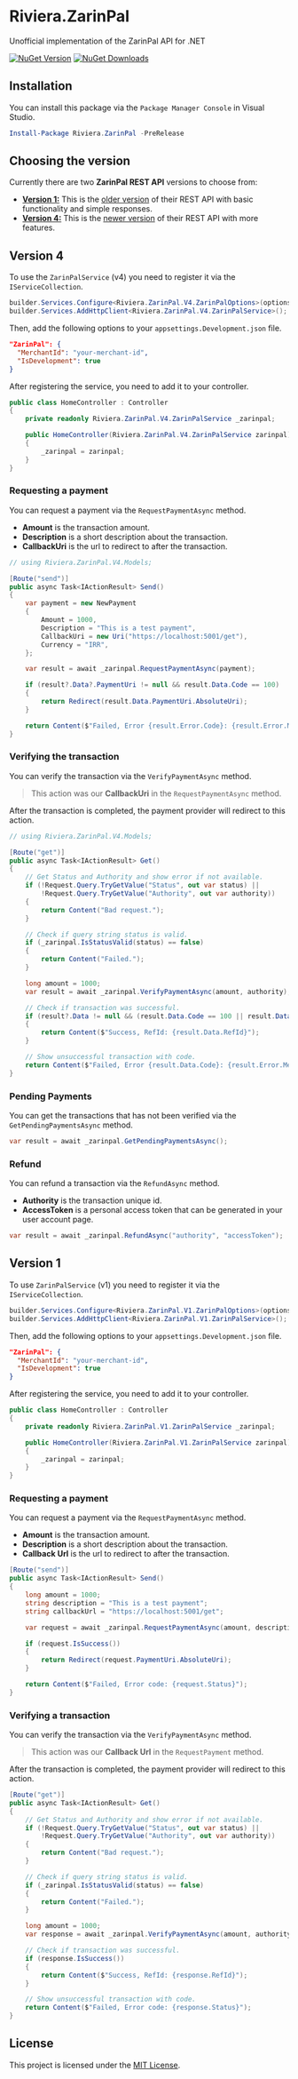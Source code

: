 # Riviera.ZarinPal
Unofficial implementation of the ZarinPal API for .NET

[![NuGet Version][nuget-shield]][nuget]
[![NuGet Downloads][nuget-shield-dl]][nuget]

## Installation
You can install this package via the `Package Manager Console` in Visual Studio.

```powershell
Install-Package Riviera.ZarinPal -PreRelease
```

## Choosing the version
Currently there are two **ZarinPal REST API** versions to choose from:

- [**Version 1:**](#version-1)
This is the [older version][docs-v1] of their REST API with basic functionality and simple responses.
- [**Version 4:**](#version-4)
This is the [newer version][docs-v4] of their REST API with more features.

[docs-v1]:https://github.com/ZarinPal-Lab/Documentation-PaymentGateway
[docs-v4]: https://next.zarinpal.com/paymentGateway

## Version 4
To use the `ZarinPalService` (v4) you need to register it via the `IServiceCollection`.

```csharp
builder.Services.Configure<Riviera.ZarinPal.V4.ZarinPalOptions>(options => builder.Configuration.GetSection("ZarinPal").Bind(options));
builder.Services.AddHttpClient<Riviera.ZarinPal.V4.ZarinPalService>();
```

Then, add the following options to your `appsettings.Development.json` file.

```json
"ZarinPal": {
  "MerchantId": "your-merchant-id",
  "IsDevelopment": true
}
```

After registering the service, you need to add it to your controller.

```csharp
public class HomeController : Controller
{
    private readonly Riviera.ZarinPal.V4.ZarinPalService _zarinpal;

    public HomeController(Riviera.ZarinPal.V4.ZarinPalService zarinpal)
    {
        _zarinpal = zarinpal;
    }
}
```

### Requesting a payment
You can request a payment via the `RequestPaymentAsync` method.

- **Amount** is the transaction amount.
- **Description** is a short description about the transaction.
- **CallbackUri** is the url to redirect to after the transaction. 

```csharp
// using Riviera.ZarinPal.V4.Models;

[Route("send")]
public async Task<IActionResult> Send()
{
    var payment = new NewPayment
    {
        Amount = 1000,
        Description = "This is a test payment",
        CallbackUri = new Uri("https://localhost:5001/get"),
        Currency = "IRR",
    };

    var result = await _zarinpal.RequestPaymentAsync(payment);

    if (result?.Data?.PaymentUri != null && result.Data.Code == 100)
    {
        return Redirect(result.Data.PaymentUri.AbsoluteUri);
    }

    return Content($"Failed, Error {result.Error.Code}: {result.Error.Message}");
}
```

### Verifying the transaction
You can verify the transaction via the `VerifyPaymentAsync` method.

> This action was our **CallbackUri** in the `RequestPaymentAsync` method.

After the transaction is completed, the payment provider will redirect to this action. 

```csharp
// using Riviera.ZarinPal.V4.Models;

[Route("get")]
public async Task<IActionResult> Get()
{
    // Get Status and Authority and show error if not available.
    if (!Request.Query.TryGetValue("Status", out var status) ||
        !Request.Query.TryGetValue("Authority", out var authority))
    {
        return Content("Bad request.");
    }

    // Check if query string status is valid.
    if (_zarinpal.IsStatusValid(status) == false)
    {
        return Content("Failed.");
    }

    long amount = 1000;
    var result = await _zarinpal.VerifyPaymentAsync(amount, authority);

    // Check if transaction was successful.
    if (result?.Data != null && (result.Data.Code == 100 || result.Data.Code == 101))
    {
        return Content($"Success, RefId: {result.Data.RefId}");
    }

    // Show unsuccessful transaction with code.
    return Content($"Failed, Error {result.Data.Code}: {result.Error.Message}");
}
```

### Pending Payments
You can get the transactions that has not been verified via the `GetPendingPaymentsAsync` method.

```csharp
var result = await _zarinpal.GetPendingPaymentsAsync();
```

### Refund
You can refund a transaction via the `RefundAsync` method.

- **Authority** is the transaction unique id.
- **AccessToken** is a personal access token that can be generated in your user account page.

```csharp
var result = await _zarinpal.RefundAsync("authority", "accessToken");
```

## Version 1
To use `ZarinPalService` (v1) you need to register it via the `IServiceCollection`.

```csharp
builder.Services.Configure<Riviera.ZarinPal.V1.ZarinPalOptions>(options => builder.Configuration.GetSection("ZarinPal").Bind(options));
builder.Services.AddHttpClient<Riviera.ZarinPal.V1.ZarinPalService>();
```

Then, add the following options to your `appsettings.Development.json` file.

```json
"ZarinPal": {
  "MerchantId": "your-merchant-id",
  "IsDevelopment": true
}
```

After registering the service, you need to add it to your controller.

```csharp
public class HomeController : Controller
{
    private readonly Riviera.ZarinPal.V1.ZarinPalService _zarinpal;

    public HomeController(Riviera.ZarinPal.V1.ZarinPalService zarinpal)
    {
        _zarinpal = zarinpal;
    }
}
```

### Requesting a payment
You can request a payment via the `RequestPaymentAsync` method.

- **Amount** is the transaction amount.
- **Description** is a short description about the transaction.
- **Callback Url** is the url to redirect to after the transaction. 

```csharp
[Route("send")]
public async Task<IActionResult> Send()
{
    long amount = 1000;
    string description = "This is a test payment";
    string callbackUrl = "https://localhost:5001/get";

    var request = await _zarinpal.RequestPaymentAsync(amount, description, new Uri(callbackUrl));

    if (request.IsSuccess())
    {
        return Redirect(request.PaymentUri.AbsoluteUri);
    }

    return Content($"Failed, Error code: {request.Status}");
}
```

### Verifying a transaction
You can verify the transaction via the `VerifyPaymentAsync` method.

> This action was our **Callback Url** in the `RequestPayment` method.

After the transaction is completed, the payment provider will redirect to this action. 

```csharp
[Route("get")]
public async Task<IActionResult> Get()
{
    // Get Status and Authority and show error if not available.
    if (!Request.Query.TryGetValue("Status", out var status) ||
        !Request.Query.TryGetValue("Authority", out var authority))
    {
        return Content("Bad request.");
    }

    // Check if query string status is valid.
    if (_zarinpal.IsStatusValid(status) == false)
    {
        return Content("Failed.");
    }

    long amount = 1000;
    var response = await _zarinpal.VerifyPaymentAsync(amount, authority);

    // Check if transaction was successful.
    if (response.IsSuccess())
    {
        return Content($"Success, RefId: {response.RefId}");
    }

    // Show unsuccessful transaction with code.
    return Content($"Failed, Error code: {response.Status}");
}
```

## License
This project is licensed under the [MIT License](LICENSE).

[nuget]: https://www.nuget.org/packages/Riviera.ZarinPal
[nuget-shield]: https://img.shields.io/nuget/v/Riviera.ZarinPal.svg?label=NuGet
[nuget-shield-dl]: https://img.shields.io/nuget/dt/Riviera.ZarinPal?label=Downloads&color=red
